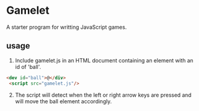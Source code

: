 # Gamelet

A starter program for writting JavaScript games.

## usage

1. Include gamelet.js in an HTML document containing an element with an id of 'ball'.

```html
<dev id="ball">@</div>
 <script src="gamelet.js"/>
```

2. The script will detect when the left or right arrow keys are pressed and will move the ball element accordingly.
